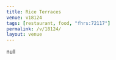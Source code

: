 ```yaml
---
title: Rice Terraces
venue: v18124
tags: [restaurant, food, "fhrs:72117"]
permalink: /v/18124/
layout: venue
---
```

null
